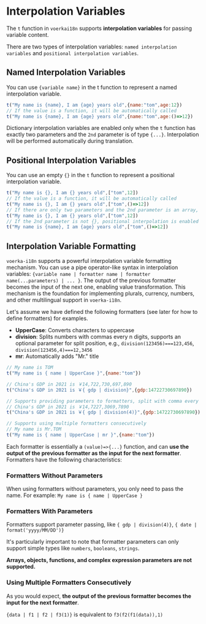 # Interpolation Variables

The `t` function in `voerkai18n` supports **interpolation variables** for passing variable content.

There are two types of interpolation variables: `named interpolation variables` and `positional interpolation variables`.

## Named Interpolation Variables

You can use `{variable name}` in the t function to represent a named interpolation variable.

```javascript
t("My name is {name}, I am {age} years old",{name:"tom",age:12})
// If the value is a function, it will be automatically called
t("My name is {name}, I am {age} years old",{name:"tom",age:()=>12})
```

Dictionary interpolation variables are enabled only when the `t` function has exactly two parameters and the `2nd` parameter is of type `{...}`. Interpolation will be performed automatically during translation.

## Positional Interpolation Variables

You can use an empty `{}` in the `t` function to represent a positional interpolation variable.

```javascript
t("My name is {}, I am {} years old",["tom",12])
// If the value is a function, it will be automatically called
t("My name is {}, I am {} years old",["tom",()=>12])
// If there are only two parameters and the 2nd parameter is an array, it will be automatically expanded
t("My name is {}, I am {} years old",["tom",12])
// If the 2nd parameter is not {}, positional interpolation is enabled
t("My name is {name}, I am {age} years old",["tom",()=>12])
```

## Interpolation Variable Formatting

`voerka-i18n` supports a powerful interpolation variable formatting mechanism. You can use a pipe operator-like syntax in interpolation variables: `{variable name | formatter name | formatter name(...parameters) | ... }`. The output of the previous formatter becomes the input of the next one, enabling value transformation. This mechanism is the foundation for implementing plurals, currency, numbers, and other multilingual support in `voerka-i18n`.

Let's assume we have defined the following formatters (see later for how to define formatters) for examples.

- **UpperCase**: Converts characters to uppercase
- **division**: Splits numbers with commas every n digits, supports an optional parameter for split position, e.g., `division(123456)===123,456`, `division(123456,4)===12,3456`
- **mr**: Automatically adds "Mr." title

```javascript
// My name is TOM
t("My name is { name | UpperCase }",{name:"tom"})

// China's GDP in 2021 is ￥14,722,730,697,890
t("China's GDP in 2021 is ￥{ gdp | division}",{gdp:14722730697890})

// Supports providing parameters to formatters, split with comma every 4 digits
// China's GDP in 2021 is ￥14,7227,3069,7890
t("China's GDP in 2021 is ￥{ gdp | division(4)}",{gdp:14722730697890})

// Supports using multiple formatters consecutively
// My name is Mr.TOM
t("My name is { name | UpperCase | mr }",{name:"tom"})
```

Each formatter is essentially a `(value)=>{...}` function, and can **use the output of the previous formatter as the input for the next formatter**. Formatters have the following characteristics:

### Formatters Without Parameters

  When using formatters without parameters, you only need to pass the name. For example: `My name is { name | UpperCase }`

### Formatters With Parameters

  Formatters support parameter passing, like `{ gdp | division(4)}`, `{ date | format('yyyy/MM/DD')}`

  It's particularly important to note that formatter parameters can only support simple types like `numbers`, `booleans`, `strings`.

  **Arrays, objects, functions, and complex expression parameters are not supported.**

### Using Multiple Formatters Consecutively

  As you would expect, **the output of the previous formatter becomes the input for the next formatter**.

  `{data | f1 | f2 | f3(1)}` is equivalent to `f3(f2(f1(data)),1)`
